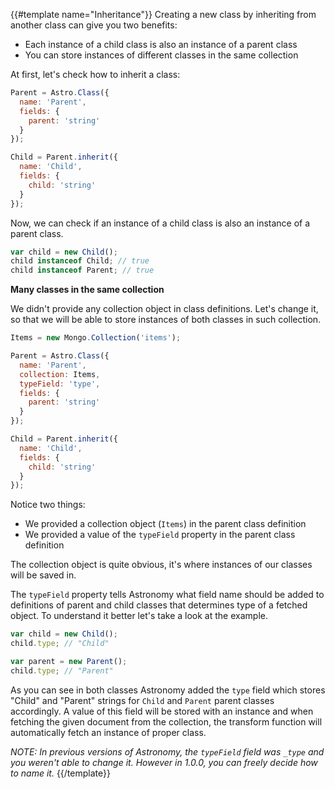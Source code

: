 {{#template name="Inheritance"}}
Creating a new class by inheriting from another class can give you two benefits:

- Each instance of a child class is also an instance of a parent class
- You can store instances of different classes in the same collection

At first, let's check how to inherit a class:

```js
Parent = Astro.Class({
  name: 'Parent',
  fields: {
    parent: 'string'
  }
});

Child = Parent.inherit({
  name: 'Child',
  fields: {
    child: 'string'
  }
});
```

Now, we can check if an instance of a child class is also an instance of a parent class.

```js
var child = new Child();
child instanceof Child; // true
child instanceof Parent; // true
```

**Many classes in the same collection**

We didn't provide any collection object in class definitions. Let's change it, so that we will be able to store instances of both classes in such collection.

```js
Items = new Mongo.Collection('items');

Parent = Astro.Class({
  name: 'Parent',
  collection: Items,
  typeField: 'type',
  fields: {
    parent: 'string'
  }
});

Child = Parent.inherit({
  name: 'Child',
  fields: {
    child: 'string'
  }
});
```

Notice two things:

- We provided a collection object (`Items`) in the parent class definition
- We provided a value of the `typeField` property in the parent class definition

The collection object is quite obvious, it's where instances of our classes will be saved in.

The `typeField` property tells Astronomy what field name should be added to definitions of parent and child classes that determines type of a fetched object. To understand it better let's take a look at the example.

```js
var child = new Child();
child.type; // "Child"

var parent = new Parent();
child.type; // "Parent"
```

As you can see in both classes Astronomy added the `type` field which stores "Child" and "Parent" strings for `Child` and `Parent` parent classes accordingly. A value of this field will be stored with an instance and when fetching the given document from the collection, the transform function will automatically fetch an instance of proper class.

*NOTE: In previous versions of Astronomy, the `typeField` field was `_type` and you weren't able to change it. However in 1.0.0, you can freely decide how to name it.*
{{/template}}
